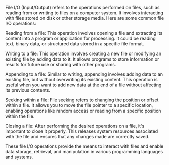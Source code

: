 File I/O (Input/Output) refers to the operations performed on files, such as reading from or writing to files on a computer system. It involves interacting with files stored on disk or other storage media. Here are some common file I/O operations:

Reading from a file: This operation involves opening a file and extracting its content into a program or application for processing. It could be reading text, binary data, or structured data stored in a specific file format.

Writing to a file: This operation involves creating a new file or modifying an existing file by adding data to it. It allows programs to store information or results for future use or sharing with other programs.

Appending to a file: Similar to writing, appending involves adding data to an existing file, but without overwriting its existing content. This operation is useful when you want to add new data at the end of a file without affecting its previous contents.

Seeking within a file: File seeking refers to changing the position or offset within a file. It allows you to move the file pointer to a specific location, enabling operations like random access or reading from a specific position within the file.

Closing a file: After performing the desired operations on a file, it's important to close it properly. This releases system resources associated with the file and ensures that any changes made are correctly saved.

These file I/O operations provide the means to interact with files and enable data storage, retrieval, and manipulation in various programming languages and systems.




